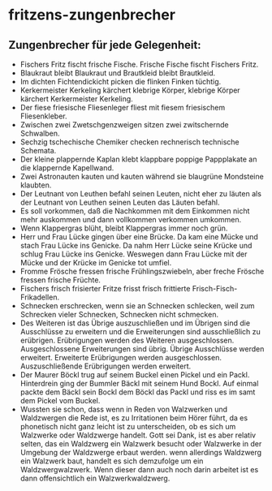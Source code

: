 # fritzens-zungenbrecher
## Zungenbrecher für jede Gelegenheit:

* Fischers Fritz fischt frische Fische. Frische Fische fischt Fischers Fritz.
* Blaukraut bleibt Blaukraut und Brautkleid bleibt Brautkleid.
* Im dichten Fichtendickicht picken die flinken Finken tüchtig.
* Kerkermeister Kerkeling kärchert klebrige Körper, klebrige Körper kärchert Kerkermeister Kerkeling.
* Der fiese friesische Fliesenleger fliest mit fiesem friesischem Fliesenkleber.
* Zwischen zwei Zwetschgenzweigen sitzen zwei zwitschernde Schwalben.
* Sechzig tschechische Chemiker checken rechnerisch technische Schemata.
* Der kleine plappernde Kaplan klebt klappbare poppige Pappplakate an die klappernde Kapellwand.
* Zwei Astronauten kauten und kauten während sie blaugrüne Mondsteine klaubten.
* Der Leutnant von Leuthen befahl seinen Leuten, nicht eher zu läuten als der Leutnant von Leuthen seinen Leuten das Läuten befahl.
* Es soll vorkommen, daß die Nachkommen mit dem Einkommen nicht mehr auskommen und dann vollkommen verkommen umkommen.
* Wenn Klappergras blüht, bleibt Klappergras immer noch grün.
* Herr und Frau Lücke gingen über eine Brücke. Da kam eine Mücke und stach Frau Lücke ins Genicke. Da nahm Herr Lücke seine Krücke und schlug Frau Lücke ins Genicke. Weswegen dann Frau Lücke mit der Mücke und der Krücke im Genicke tot umfiel.
* Fromme Frösche fressen frische Frühlingszwiebeln, aber freche Frösche fressen frische Früchte.
* Fischers frisch frisierter Fritze frisst frisch frittierte Frisch-Fisch-Frikadellen.
* Schnecken erschrecken, wenn sie an Schnecken schlecken, weil zum Schrecken vieler Schnecken, Schnecken nicht schmecken.
* Des Weiteren ist das Übrige auszuschließen und im Übrigen sind die Ausschlüsse zu erweitern und die Erweiterungen sind ausschließlich zu erübrigen. Erübrigungen werden des Weiteren ausgeschlossen. Ausgeschlossene Erweiterungen sind übrig. Übrige Ausschlüsse werden erweitert. Erweiterte Erübrigungen werden ausgeschlossen. Auszuschließende Erübrigungen werden erweitert.
* Der Maurer Böckl trug auf seinem Buckel einen Pickel und ein Packl. Hinterdrein ging der Bummler Bäckl mit seinem Hund Bockl. Auf einmal packte dem Bäckl sein Bockl dem Böckl das Packl und riss es im samt dem Pickel vom Buckel.
* Wussten sie schon, dass wenn in Reden von Walzwerken und Waldzwergen die Rede ist, es zu Irritationen beim Hörer führt, da es phonetisch nicht ganz leicht ist zu unterscheiden, ob es sich um Walzwerke oder Waldzwerge handelt. Gott sei Dank, ist es aber relativ selten, das ein Waldzwerg ein Walzwerk besucht oder Walzwerke in der Umgebung der Waldzwerge erbaut werden. wenn allerdings Waldzwerg ein Walzwerk baut, handelt es sich demzufolge um ein Waldzwergwalzwerk. Wenn dieser dann auch noch darin arbeitet ist es dann offensichtlich ein Walzwerkwaldzwerg.
